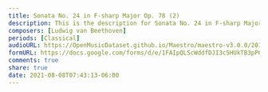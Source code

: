 ```yaml
---
title: Sonata No. 24 in F-sharp Major Op. 78 (2)
description: This is the description for Sonata No. 24 in F-sharp Major Op. 78 by Ludwig van Beethoven
composers: [Ludwig van Beethoven]
periods: [Classical]
audioURL: https://OpenMusicDataset.github.io/Maestro/maestro-v3.0.0/2011/MIDI-Unprocessed_24_R1_2011_MID--AUDIO_R1-D9_09_Track09_wav.midi
formURL: https://docs.google.com/forms/d/e/1FAIpQLScWddfDJI3c5HUkTB3pP6IRnr4jI4kQMcmUAPvh8eYdsotaVA/viewform
comments: true
share: true
date: 2021-08-08T07:43:13-06:00
---
```

